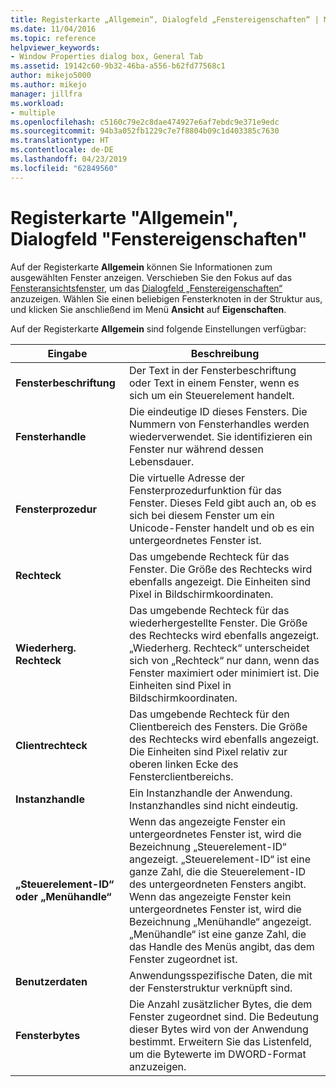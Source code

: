```yaml
---
title: Registerkarte „Allgemein“, Dialogfeld „Fenstereigenschaften“ | Microsoft-Dokumentation
ms.date: 11/04/2016
ms.topic: reference
helpviewer_keywords:
- Window Properties dialog box, General Tab
ms.assetid: 19142c60-9b32-46ba-a556-b62fd77568c1
author: mikejo5000
ms.author: mikejo
manager: jillfra
ms.workload:
- multiple
ms.openlocfilehash: c5160c79e2c8dae474927e6af7ebdc9e371e9edc
ms.sourcegitcommit: 94b3a052fb1229c7e7f8804b09c1d403385c7630
ms.translationtype: HT
ms.contentlocale: de-DE
ms.lasthandoff: 04/23/2019
ms.locfileid: "62849560"
---
```

# <a name="general-tab-window-properties-dialog-box"></a>Registerkarte "Allgemein", Dialogfeld "Fenstereigenschaften"
Auf der Registerkarte **Allgemein** können Sie Informationen zum ausgewählten Fenster anzeigen. Verschieben Sie den Fokus auf das [Fensteransichtsfenster](../debugger/windows-view.md), um das [Dialogfeld „Fenstereigenschaften“](../debugger/window-properties-dialog-box.md) anzuzeigen. Wählen Sie einen beliebigen Fensterknoten in der Struktur aus, und klicken Sie anschließend im Menü **Ansicht** auf **Eigenschaften**.

 Auf der Registerkarte **Allgemein** sind folgende Einstellungen verfügbar:

|Eingabe|Beschreibung|
|-----------|-----------------|
|**Fensterbeschriftung**|Der Text in der Fensterbeschriftung oder Text in einem Fenster, wenn es sich um ein Steuerelement handelt.|
|**Fensterhandle**|Die eindeutige ID dieses Fensters. Die Nummern von Fensterhandles werden wiederverwendet. Sie identifizieren ein Fenster nur während dessen Lebensdauer.|
|**Fensterprozedur**|Die virtuelle Adresse der Fensterprozedurfunktion für das Fenster. Dieses Feld gibt auch an, ob es sich bei diesem Fenster um ein Unicode-Fenster handelt und ob es ein untergeordnetes Fenster ist.|
|**Rechteck**|Das umgebende Rechteck für das Fenster. Die Größe des Rechtecks wird ebenfalls angezeigt. Die Einheiten sind Pixel in Bildschirmkoordinaten.|
|**Wiederherg. Rechteck**|Das umgebende Rechteck für das wiederhergestellte Fenster. Die Größe des Rechtecks wird ebenfalls angezeigt. „Wiederherg. Rechteck“ unterscheidet sich von „Rechteck“ nur dann, wenn das Fenster maximiert oder minimiert ist. Die Einheiten sind Pixel in Bildschirmkoordinaten.|
|**Clientrechteck**|Das umgebende Rechteck für den Clientbereich des Fensters. Die Größe des Rechtecks wird ebenfalls angezeigt. Die Einheiten sind Pixel relativ zur oberen linken Ecke des Fensterclientbereichs.|
|**Instanzhandle**|Ein Instanzhandle der Anwendung. Instanzhandles sind nicht eindeutig.|
|**„Steuerelement-ID“ oder „Menühandle“**|Wenn das angezeigte Fenster ein untergeordnetes Fenster ist, wird die Bezeichnung „Steuerelement-ID“ angezeigt. „Steuerelement-ID“ ist eine ganze Zahl, die die Steuerelement-ID des untergeordneten Fensters angibt. Wenn das angezeigte Fenster kein untergeordnetes Fenster ist, wird die Bezeichnung „Menühandle“ angezeigt. „Menühandle“ ist eine ganze Zahl, die das Handle des Menüs angibt, das dem Fenster zugeordnet ist.|
|**Benutzerdaten**|Anwendungsspezifische Daten, die mit der Fensterstruktur verknüpft sind.|
|**Fensterbytes**|Die Anzahl zusätzlicher Bytes, die dem Fenster zugeordnet sind. Die Bedeutung dieser Bytes wird von der Anwendung bestimmt. Erweitern Sie das Listenfeld, um die Bytewerte im DWORD-Format anzuzeigen.|